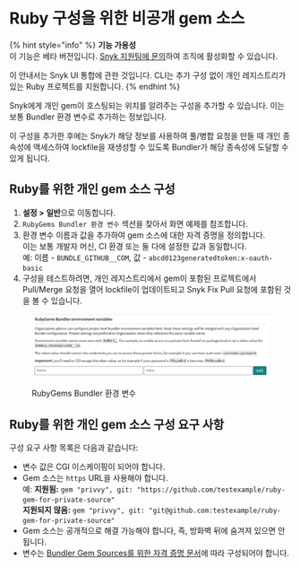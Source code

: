 # Ruby 구성을 위한 비공개 gem 소스

{% hint style="info" %}
**기능 가용성**\
이 기능은 베타 버전입니다. [Snyk 지원팀에 문의](https://support.snyk.io)하여 조직에 활성화할 수 있습니다.

이 안내서는 Snyk UI 통합에 관한 것입니다. CLI는 추가 구성 없이 개인 레지스트리가 있는 Ruby 프로젝트를 지원합니다.
{% endhint %}

Snyk에게 개인 gem이 호스팅되는 위치를 알려주는 구성을 추가할 수 있습니다. 이는 보통 Bundler 환경 변수로 추가하는 정보입니다.

이 구성을 추가한 후에는 Snyk가 해당 정보를 사용하여 풀/병합 요청을 만들 때 개인 종속성에 액세스하여 lockfile을 재생성할 수 있도록 Bundler가 해당 종속성에 도달할 수 있게 됩니다.

## Ruby를 위한 개인 gem 소스 구성

1. **설정 > 일반**으로 이동합니다.
2. `RubyGems Bundler 환경 변수` 섹션을 찾아서 화면 예제를 참조합니다.
3. 환경 변수 이름과 값을 추가하여 gem 소스에 대한 자격 증명을 정의합니다.\
   이는 보통 개발자 머신, CI 환경 또는 둘 다에 설정한 값과 동일합니다.\
   예: 이름 - `BUNDLE_GITHUB__COM`, 값 - `abcd0123generatedtoken:x-oauth-basic`
4. 구성을 테스트하려면, 개인 레지스트리에서 gem이 포함된 프로젝트에서 Pull/Merge 요청을 열어 lockfile이 업데이트되고 Snyk Fix Pull 요청에 포함된 것을 볼 수 있습니다.

<figure><img src="../../../.gitbook/assets/94445628-8fdd3980-019f-11eb-816e-2c61c5b99c5c.png" alt="RubyGems Bundler 환경 변수"><figcaption><p>RubyGems Bundler 환경 변수</p></figcaption></figure>

## Ruby를 위한 개인 gem 소스 구성 요구 사항

구성 요구 사항 목록은 다음과 같습니다:

* 변수 값은 CGI 이스케이핑이 되어야 합니다.
* Gem 소스는 `https` URL을 사용해야 합니다.\
  예: **지원됨:** `gem "privvy", git: "https://github.com/testexample/ruby-gem-for-private-source"`\
  **지원되지 않음:** `gem "privvy", git: "git@github.com:testexample/ruby-gem-for-private-source"`
* Gem 소스는 공개적으로 해결 가능해야 합니다, 즉, 방화벽 뒤에 숨겨져 있으면 안 됩니다.
* 변수는 [Bundler Gem Sources를 위한 자격 증명 문서](https://bundler.io/v1.16/bundle_config.html#CREDENTIALS-FOR-GEM-SOURCES)에 따라 구성되어야 합니다.
